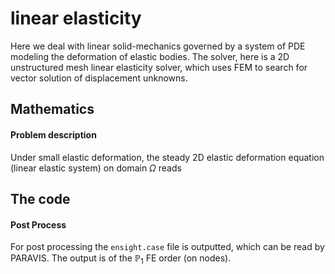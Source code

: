 # linear elasticity

Here we deal with linear solid-mechanics governed by a system of PDE modeling the deformation of elastic bodies. The solver, here is a 2D unstructured mesh linear elasticity solver, which uses FEM to search for vector solution of displacement unknowns.



## Mathematics ##

#### Problem description ####

Under small elastic deformation, the steady  2D elastic deformation equation (linear elastic system) on  domain $\Omega$ reads



## The code ##



#### Post Process ####

For post processing the `ensight.case` file is outputted, which can be read by PARAVIS. The output is of the $\mathbb{P}_1$ FE order (on nodes).
